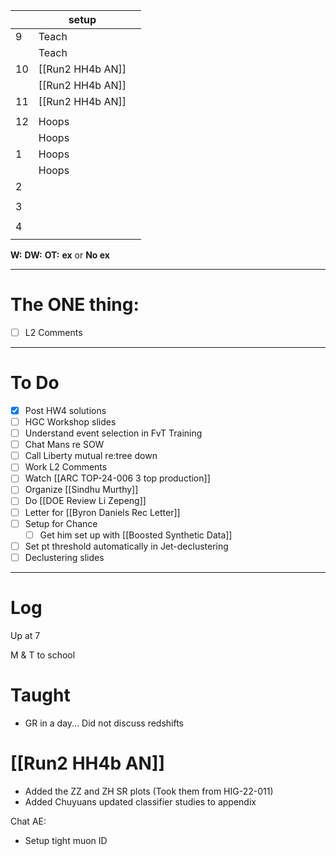 
|     | setup            |     |
| --- | ---------------- | --- |
| 9   | Teach            |     |
|     | Teach            |     |
| 10  | [[Run2 HH4b AN]] |     |
|     | [[Run2 HH4b AN]] |     |
| 11  | [[Run2 HH4b AN]] |     |
|     |                  |     |
| 12  | Hoops            |     |
|     | Hoops            |     |
| 1   | Hoops            |     |
|     | Hoops            |     |
| 2   |                  |     |
|     |                  |     |
| 3   |                  |     |
|     |                  |     |
| 4   |                  |     |
|     |                  |     |

**W:**
**DW:**
**OT:**
**ex** or **No ex**

---
# The ONE thing: 
- [ ] L2 Comments

---
# To Do

- [x] Post HW4 solutions
- [ ] HGC Workshop slides
- [ ] Understand event selection in FvT Training
- [ ]   Chat Mans re SOW
- [ ] Call Liberty mutual re:tree down
- [ ] Work L2 Comments
- [ ] Watch  [[ARC TOP-24-006 3 top production]]
- [ ] Organize [[Sindhu Murthy]]
- [ ] Do  [[DOE Review Li Zepeng]]
- [ ]  Letter for [[Byron Daniels Rec Letter]]
- [ ] Setup for Chance
	- [ ] Get him set up with [[Boosted Synthetic Data]]
- [ ] Set pt threshold automatically in Jet-declustering
- [ ] Declustering slides

---

# Log


Up at 7 

M & T to school

# Taught
- GR in a day... Did not discuss redshifts

# [[Run2 HH4b AN]]
- Added the ZZ and ZH SR plots (Took them from HIG-22-011)
- Added Chuyuans updated classifier studies to appendix



Chat AE: 
- Setup tight muon ID 
